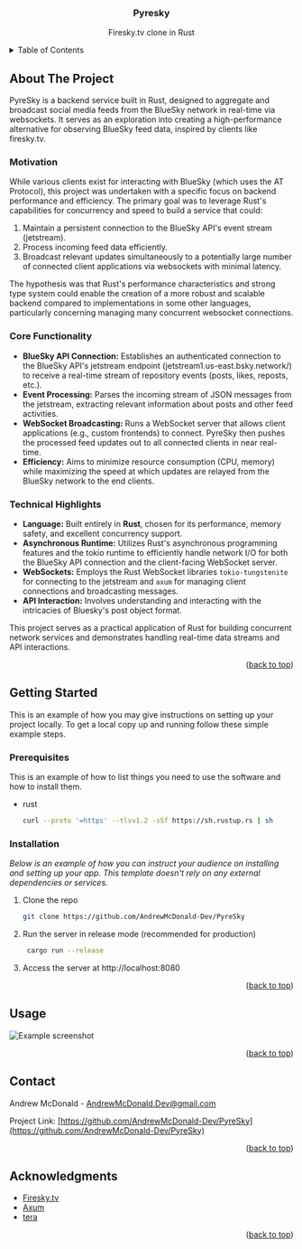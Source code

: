 <a id="readme-top"></a>

<!-- PROJECT LOGO -->
<br />
<div align="center">
  <h3 align="center">Pyresky</h3>

  <p align="center">
        Firesky.tv clone in Rust
    <br />
  </p>
</div>



<!-- TABLE OF CONTENTS -->
<details>
  <summary>Table of Contents</summary>
  <ol>
    <li>
      <a href="#about-the-project">About The Project</a>
      <ul>
        <li><a href="#motivation">Motivation</a></li>
        <li><a href="#core-functionality">Core Functionality</a></li>
        <li><a href="#technical-highlights">Technical Highlights</a></li>
      </ul>
    </li>
    <li>
      <a href="#getting-started">Getting Started</a>
      <ul>
        <li><a href="#prerequisites">Prerequisites</a></li>
        <li><a href="#installation">Installation</a></li>
      </ul>
    </li>
    <li><a href="#usage">Usage</a></li>
    <li><a href="#contact">Contact</a></li>
    <li><a href="#acknowledgments">Acknowledgments</a></li>
  </ol>
</details>



<!-- ABOUT THE PROJECT -->
## About The Project

PyreSky is a backend service built in Rust, designed to aggregate and broadcast social media feeds from the BlueSky network in real-time via websockets. It serves as an exploration into creating a high-performance alternative for observing BlueSky feed data, inspired by clients like firesky.tv.

### Motivation

While various clients exist for interacting with BlueSky (which uses the AT Protocol), this project was undertaken with a specific focus on backend performance and efficiency. The primary goal was to leverage Rust's capabilities for concurrency and speed to build a service that could:

1.  Maintain a persistent connection to the BlueSky API's event stream (jetstream).
2.  Process incoming feed data efficiently.
3.  Broadcast relevant updates simultaneously to a potentially large number of connected client applications via websockets with minimal latency.

The hypothesis was that Rust's performance characteristics and strong type system could enable the creation of a more robust and scalable backend compared to implementations in some other languages, particularly concerning managing many concurrent websocket connections.

### Core Functionality

*   **BlueSky API Connection:** Establishes an authenticated connection to the BlueSky API's jetstream endpoint (jetstream1.us-east.bsky.network/) to receive a real-time stream of repository events (posts, likes, reposts, etc.).
*   **Event Processing:** Parses the incoming stream of JSON messages from the jetstream, extracting relevant information about posts and other feed activities.
*   **WebSocket Broadcasting:** Runs a WebSocket server that allows client applications (e.g., custom frontends) to connect. PyreSky then pushes the processed feed updates out to all connected clients in near real-time.
*   **Efficiency:** Aims to minimize resource consumption (CPU, memory) while maximizing the speed at which updates are relayed from the BlueSky network to the end clients.

### Technical Highlights

*   **Language:** Built entirely in **Rust**, chosen for its performance, memory safety, and excellent concurrency support.
*   **Asynchronous Runtime:** Utilizes Rust's asynchronous programming features and the tokio runtime to efficiently handle network I/O for both the BlueSky API connection and the client-facing WebSocket server.
*   **WebSockets:** Employs the Rust WebSocket libraries `tokio-tungstenite` for connecting to the jetstream and `axum` for managing client connections and broadcasting messages.
*   **API Interaction:** Involves understanding and interacting with the intricacies of Bluesky's post object format.

This project serves as a practical application of Rust for building concurrent network services and demonstrates handling real-time data streams and API interactions.

<p align="right">(<a href="#readme-top">back to top</a>)</p>


<!-- GETTING STARTED -->
## Getting Started

This is an example of how you may give instructions on setting up your project locally.
To get a local copy up and running follow these simple example steps.

### Prerequisites

This is an example of how to list things you need to use the software and how to install them.
* rust
  ```sh
  curl --proto '=https' --tlsv1.2 -sSf https://sh.rustup.rs | sh
    ```
### Installation

_Below is an example of how you can instruct your audience on installing and setting up your app. This template doesn't rely on any external dependencies or services._

1. Clone the repo
   ```sh
   git clone https://github.com/AndrewMcDonald-Dev/PyreSky
    ```
2. Run the server in release mode (recommended for production)
   ```sh
    cargo run --release
   ```
3. Access the server at http://localhost:8080

<p align="right">(<a href="#readme-top">back to top</a>)</p>



<!-- USAGE EXAMPLES -->
## Usage

![Example screenshot](https://imgur.com/a/wHFedzO)

<p align="right">(<a href="#readme-top">back to top</a>)</p>



<!-- CONTACT -->
## Contact

Andrew McDonald - AndrewMcDonald.Dev@gmail.com

Project Link: [https://github.com/AndrewMcDonald-Dev/PyreSky](https://github.com/AndrewMcDonald-Dev/PyreSky)

<p align="right">(<a href="#readme-top">back to top</a>)</p>



<!-- ACKNOWLEDGMENTS -->
## Acknowledgments

* [Firesky.tv](https://firesky.tv/)
* [Axum](https://github.com/tokio-rs/axum)
* [tera](https://github.com/Keats/tera)

<p align="right">(<a href="#readme-top">back to top</a>)</p>
